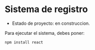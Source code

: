 <h1> Sistema de registro </h1>

- Estado de proyecto: en construccion.

Para ejecutar el sistema, debes poner:

``` npm install react ```
